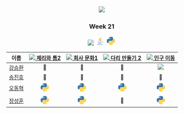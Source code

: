 <div align="center">
  <h3><img src="https://user-images.githubusercontent.com/46666296/133788774-1bba4108-db05-4d35-88ac-e355f29040a0.png"></h3>

  ### <center>**Week 21**</center>
  <!--CPP-->
  <img src="https://media.vlpt.us/images/seungju0000/post/0bb96d2c-93ff-4415-86ea-f6c71b40260b/img%20(1).png" height="25">
  <!--Java-->
  <img src="https://raw.githubusercontent.com/vscode-icons/vscode-icons/master/icons/file_type_jar.svg" height="25"/>
  <!--Python-->
  <img src="https://raw.githubusercontent.com/vscode-icons/vscode-icons/master/icons/file_type_python.svg" height="25"/>

  <!--문제를 풀었으면 위의 아이콘 중에 하나를 복사해서 붙여넣기-->
  <!--링크 삽입할 때 Forked Repo(개인 저장소)가 아닌 Remote Repo(원본 저장소) 주소를 붙여넣을 것-->
  <!--주소를 붙여넣는 방법 대신에 './파일명.cpp', './파일명.java', './파일명.py'처럼 링크를 연결해주는 방법이 더 편함-->
  |                    이름                    |[<img src="https://d2gd6pc034wcta.cloudfront.net/tier/6.svg" height="12"> 제리와 톰2](https://www.acmicpc.net/problem/17504)|[<img src="https://d2gd6pc034wcta.cloudfront.net/tier/12.svg" height="12"> 회사 문화1](https://www.acmicpc.net/problem/14267)|[<img src="https://d2gd6pc034wcta.cloudfront.net/tier/14.svg" height="12"> 다리 만들기 2](https://www.acmicpc.net/problem/17472)|[<img src="https://d2gd6pc034wcta.cloudfront.net/tier/11.svg" height="12"> 인구 이동](https://www.acmicpc.net/problem/16234)|
  |:---------------------------------------:|:---:|:---:|:---:|:---:|
   |[강승환](https://github.com/kangshwan)|🧠|🧠|🧠|[<img src="https://media.vlpt.us/images/seungju0000/post/0bb96d2c-93ff-4415-86ea-f6c71b40260b/img%20(1).png" height="25">](./BOJ16234_kang.cpp)|
  |[송진호](https://github.com/sth4881)|🧠|🧠|🧠|🧠|
  |[오동혁](https://github.com/97DongHyeokOH)|[<img src="https://raw.githubusercontent.com/vscode-icons/vscode-icons/master/icons/file_type_python.svg" height="25"/>](./BOJ17504_oh.py)|[<img src="https://raw.githubusercontent.com/vscode-icons/vscode-icons/master/icons/file_type_python.svg" height="25"/>](./BOJ14267_oh.py)|[<img src="https://raw.githubusercontent.com/vscode-icons/vscode-icons/master/icons/file_type_python.svg" height="25"/>](./BOJ17472_oh.py)|[<img src="https://raw.githubusercontent.com/vscode-icons/vscode-icons/master/icons/file_type_python.svg" height="25"/>](./BOJ16234_oh.py)|
  |[장성훈](https://github.com/jsh9611)|[<img src="https://raw.githubusercontent.com/vscode-icons/vscode-icons/master/icons/file_type_python.svg" height="25"/>](./BOJ17504_jang.py)|[<img src="https://raw.githubusercontent.com/vscode-icons/vscode-icons/master/icons/file_type_python.svg" height="25"/>](./BOJ14267_jang.py)|🧠|[<img src="https://raw.githubusercontent.com/vscode-icons/vscode-icons/master/icons/file_type_python.svg" height="25"/>](./BOJ16234_jang.py)|
